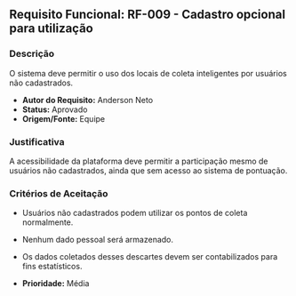 ## Requisito Funcional: RF-009 - Cadastro opcional para utilização

### Descrição

O sistema deve permitir o uso dos locais de coleta inteligentes por usuários não cadastrados.

- **Autor do Requisito:** Anderson Neto
- **Status:** Aprovado
- **Origem/Fonte:** Equipe

### Justificativa

A acessibilidade da plataforma deve permitir a participação mesmo de usuários não cadastrados, ainda que sem acesso ao sistema de pontuação.

### Critérios de Aceitação

- Usuários não cadastrados podem utilizar os pontos de coleta normalmente.
- Nenhum dado pessoal será armazenado.
- Os dados coletados desses descartes devem ser contabilizados para fins estatísticos.

- **Prioridade:** Média
